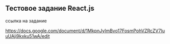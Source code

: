 Тестовое задание React.js
---

ссылка на задание 

https://docs.google.com/document/d/1MkpnJyImBvo17FosmPohVZRcZV7IuuUAji9kxku51wA/edit
